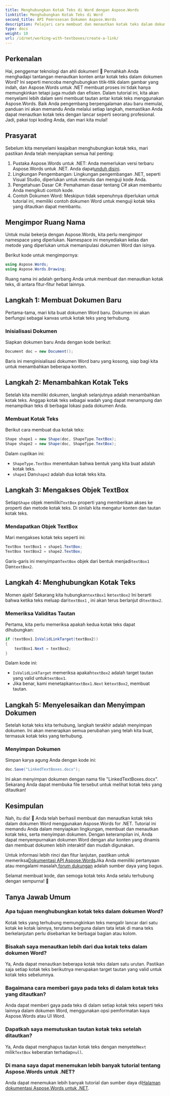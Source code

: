 ```yaml
---
title: Menghubungkan Kotak Teks di Word dengan Aspose.Words
linktitle: Menghubungkan Kotak Teks di Word
second_title: API Pemrosesan Dokumen Aspose.Words
description: Pelajari cara membuat dan menautkan kotak teks dalam dokumen Word menggunakan Aspose.Words untuk .NET. Ikuti panduan lengkap kami untuk kustomisasi dokumen yang lancar!
type: docs
weight: 10
url: /id/net/working-with-textboxes/create-a-link/
---
```

## Perkenalan

Hai, penggemar teknologi dan ahli dokumen! 🌟 Pernahkah Anda menghadapi tantangan menautkan konten antar kotak teks dalam dokumen Word? Ini seperti mencoba menghubungkan titik-titik dalam gambar yang indah, dan Aspose.Words untuk .NET membuat proses ini tidak hanya memungkinkan tetapi juga mudah dan efisien. Dalam tutorial ini, kita akan menyelami lebih dalam seni membuat tautan antar kotak teks menggunakan Aspose.Words. Baik Anda pengembang berpengalaman atau baru memulai, panduan ini akan memandu Anda melalui setiap langkah, memastikan Anda dapat menautkan kotak teks dengan lancar seperti seorang profesional. Jadi, pakai topi koding Anda, dan mari kita mulai!

## Prasyarat

Sebelum kita menyelami keajaiban menghubungkan kotak teks, mari pastikan Anda telah menyiapkan semua hal penting:

1. Pustaka Aspose.Words untuk .NET: Anda memerlukan versi terbaru Aspose.Words untuk .NET. Anda dapat[unduh disini](https://releases.aspose.com/words/net/).
2. Lingkungan Pengembangan: Lingkungan pengembangan .NET, seperti Visual Studio, diperlukan untuk menulis dan menguji kode Anda.
3. Pengetahuan Dasar C#: Pemahaman dasar tentang C# akan membantu Anda mengikuti contoh kode.
4. Contoh Dokumen Word: Meskipun tidak sepenuhnya diperlukan untuk tutorial ini, memiliki contoh dokumen Word untuk menguji kotak teks yang ditautkan dapat membantu.

## Mengimpor Ruang Nama

Untuk mulai bekerja dengan Aspose.Words, kita perlu mengimpor namespace yang diperlukan. Namespace ini menyediakan kelas dan metode yang diperlukan untuk memanipulasi dokumen Word dan isinya.

Berikut kode untuk mengimpornya:

```csharp
using Aspose.Words;
using Aspose.Words.Drawing;
```

Ruang nama ini adalah gerbang Anda untuk membuat dan menautkan kotak teks, di antara fitur-fitur hebat lainnya.

## Langkah 1: Membuat Dokumen Baru

Pertama-tama, mari kita buat dokumen Word baru. Dokumen ini akan berfungsi sebagai kanvas untuk kotak teks yang terhubung.

### Inisialisasi Dokumen

Siapkan dokumen baru Anda dengan kode berikut:

```csharp
Document doc = new Document();
```

Baris ini menginisialisasi dokumen Word baru yang kosong, siap bagi kita untuk menambahkan beberapa konten.

## Langkah 2: Menambahkan Kotak Teks

Setelah kita memiliki dokumen, langkah selanjutnya adalah menambahkan kotak teks. Anggap kotak teks sebagai wadah yang dapat menampung dan menampilkan teks di berbagai lokasi pada dokumen Anda.

### Membuat Kotak Teks

Berikut cara membuat dua kotak teks:

```csharp
Shape shape1 = new Shape(doc, ShapeType.TextBox);
Shape shape2 = new Shape(doc, ShapeType.TextBox);
```

Dalam cuplikan ini:
- `ShapeType.TextBox` menentukan bahwa bentuk yang kita buat adalah kotak teks.
- `shape1` Dan`shape2` adalah dua kotak teks kita.

## Langkah 3: Mengakses Objek TextBox

 Setiap`Shape` objek memiliki`TextBox` properti yang memberikan akses ke properti dan metode kotak teks. Di sinilah kita mengatur konten dan tautan kotak teks.

### Mendapatkan Objek TextBox

Mari mengakses kotak teks seperti ini:

```csharp
TextBox textBox1 = shape1.TextBox;
TextBox textBox2 = shape2.TextBox;
```

 Garis-garis ini menyimpan`TextBox` objek dari bentuk menjadi`textBox1` Dan`textBox2`.

## Langkah 4: Menghubungkan Kotak Teks

 Momen ajaib! Sekarang kita hubungkan`textBox1` ke`textBox2` Ini berarti bahwa ketika teks meluap dari`textBox1` , ini akan terus berlanjut di`textBox2`.

### Memeriksa Validitas Tautan

Pertama, kita perlu memeriksa apakah kedua kotak teks dapat dihubungkan:

```csharp
if (textBox1.IsValidLinkTarget(textBox2))
{
    textBox1.Next = textBox2;
}
```

Dalam kode ini:
- `IsValidLinkTarget` memeriksa apakah`textBox2` adalah target tautan yang valid untuk`textBox1`.
-  Jika benar, kami menetapkan`textBox1.Next` ke`textBox2`, membuat tautan.

## Langkah 5: Menyelesaikan dan Menyimpan Dokumen

Setelah kotak teks kita terhubung, langkah terakhir adalah menyimpan dokumen. Ini akan menerapkan semua perubahan yang telah kita buat, termasuk kotak teks yang terhubung.

### Menyimpan Dokumen

Simpan karya agung Anda dengan kode ini:

```csharp
doc.Save("LinkedTextBoxes.docx");
```

Ini akan menyimpan dokumen dengan nama file "LinkedTextBoxes.docx". Sekarang Anda dapat membuka file tersebut untuk melihat kotak teks yang ditautkan!

## Kesimpulan

Nah, itu dia! 🎉 Anda telah berhasil membuat dan menautkan kotak teks dalam dokumen Word menggunakan Aspose.Words for .NET. Tutorial ini memandu Anda dalam menyiapkan lingkungan, membuat dan menautkan kotak teks, serta menyimpan dokumen. Dengan keterampilan ini, Anda dapat menyempurnakan dokumen Word dengan alur konten yang dinamis dan membuat dokumen lebih interaktif dan mudah digunakan.

 Untuk informasi lebih rinci dan fitur lanjutan, pastikan untuk memeriksa[Dokumentasi API Aspose.Words](https://reference.aspose.com/words/net/)Jika Anda memiliki pertanyaan atau mengalami masalah,[forum dukungan](https://forum.aspose.com/c/words/8) adalah sumber daya yang bagus.

Selamat membuat kode, dan semoga kotak teks Anda selalu terhubung dengan sempurna! 🚀

## Tanya Jawab Umum

### Apa tujuan menghubungkan kotak teks dalam dokumen Word?
Kotak teks yang terhubung memungkinkan teks mengalir lancar dari satu kotak ke kotak lainnya, terutama berguna dalam tata letak di mana teks berkelanjutan perlu disebarkan ke berbagai bagian atau kolom.

### Bisakah saya menautkan lebih dari dua kotak teks dalam dokumen Word?
Ya, Anda dapat menautkan beberapa kotak teks dalam satu urutan. Pastikan saja setiap kotak teks berikutnya merupakan target tautan yang valid untuk kotak teks sebelumnya.

### Bagaimana cara memberi gaya pada teks di dalam kotak teks yang ditautkan?
Anda dapat memberi gaya pada teks di dalam setiap kotak teks seperti teks lainnya dalam dokumen Word, menggunakan opsi pemformatan kaya Aspose.Words atau UI Word.

### Dapatkah saya memutuskan tautan kotak teks setelah ditautkan?
 Ya, Anda dapat menghapus tautan kotak teks dengan menyetel`Next` milik`TextBox` keberatan terhadap`null`.

### Di mana saya dapat menemukan lebih banyak tutorial tentang Aspose.Words untuk .NET?
 Anda dapat menemukan lebih banyak tutorial dan sumber daya di[Halaman dokumentasi Aspose.Words untuk .NET](https://reference.aspose.com/words/net/).